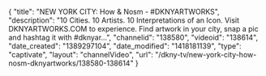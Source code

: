 {
    "title": "NEW YORK CITY: How & Nosm - #DKNYARTWORKS",
    "description": "10 Cities. 10 Artists. 10 Interpretations of an Icon. Visit DKNYARTWORKS.COM to experience. Find artwork in your city, snap a pic and hashtag it with #dknyar...",
    "channelid": "138580",
    "videoid": "138614",
    "date_created": "1389297104",
    "date_modified": "1418181139",
    "type": "captivate",
    "layout": "channelVideo",
    "url": "\/dkny-tv\/new-york-city-how-nosm-dknyartworks\/138580-138614"
}